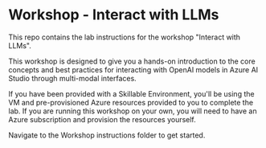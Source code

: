 # Workshop - Interact with LLMs

This repo contains the lab instructions for the workshop "Interact with LLMs".

This workshop is designed to give you a hands-on introduction to the core concepts and best practices for interacting with OpenAI models in Azure AI Studio through multi-modal interfaces.

If you have been provided with a Skillable Environment, you'll be using the VM and pre-provisioned Azure resources provided to you to complete the lab. If you are running this workshop on your own, you will need to have an Azure subscription and provision the resources yourself.

Navigate to the Workshop instructions folder to get started.